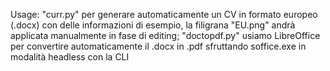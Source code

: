 Usage:
"curr.py" per generare automaticamente un CV in formato europeo (.docx) con delle informazioni di esempio, la filigrana "EU.png" andrà applicata manualmente in fase di editing;
"doctopdf.py" usiamo LibreOffice per convertire automaticamente il .docx in .pdf sfruttando soffice.exe in modalità headless con la CLI
